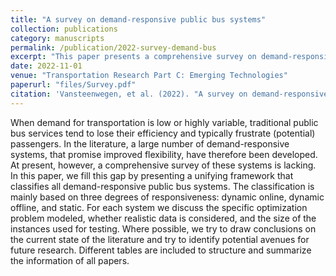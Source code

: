 ```yaml
---
title: "A survey on demand-responsive public bus systems"
collection: publications
category: manuscripts
permalink: /publication/2022-survey-demand-bus
excerpt: "This paper presents a comprehensive survey on demand-responsive public bus systems, reviewing models, algorithms, and practical applications. This was a joint work with other researchers as well."
date: 2022-11-01
venue: "Transportation Research Part C: Emerging Technologies"
paperurl: "files/Survey.pdf"
citation: 'Vansteenwegen, et al. (2022). "A survey on demand-responsive public bus systems." <i>Transportation Research Part C: Emerging Technologies</i>, 137, 103573. <a href="https://doi.org/10.1016/j.trc.2022.103573">https://doi.org/10.1016/j.trc.2022.103573</a>'
---
```

When demand for transportation is low or highly variable, traditional public bus services tend to lose their efficiency and typically frustrate (potential) passengers. In the literature, a large number of demand-responsive systems, that promise improved flexibility, have therefore been developed. At present, however, a comprehensive survey of these systems is lacking. In this paper, we fill this gap by presenting a unifying framework that classifies all demand-responsive public bus systems. The classification is mainly based on three degrees of responsiveness: dynamic online, dynamic offline, and static. For each system we discuss the specific optimization problem modeled, whether realistic data is considered, and the size of the instances used for testing. Where possible, we try to draw conclusions on the current state of the literature and try to identify potential avenues for future research. Different tables are included to structure and summarize the information of all papers.
